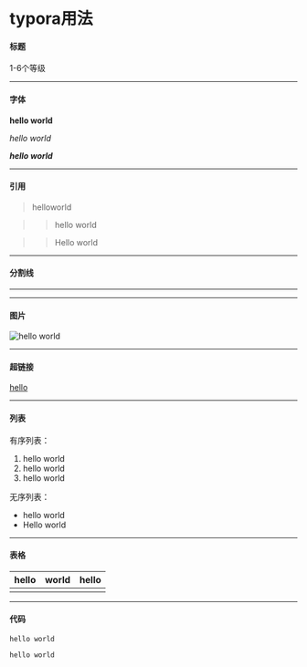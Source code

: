 # typora用法

#### 标题

1-6个等级

---



#### 字体

**hello world**

*hello world*

***hello world***

---



#### 引用

> helloworld



>
>
>>hello world



> >Hello world

---



#### 分割线

---

***

#### 图片

![hello world](https://pics2.baidu.com/feed/42166d224f4a20a4a18667eab6d72725730ed094.jpeg?token=905e8aead614a3333a1fb3d0e3a1d6e2&s=9A05A04C6D10A455404F1D970300508E)

---



#### 超链接

[hello](https://baidu.com)

---



#### 列表

有序列表：

1. hello world
2. hello world
3. hello world

无序列表：

- hello world
- Hello world

---



#### 表格

| hello | world | hello |
| ----- | ----- | ----- |
|       |       |       |

---



#### 代码

```
hello world
```

`hello world`



